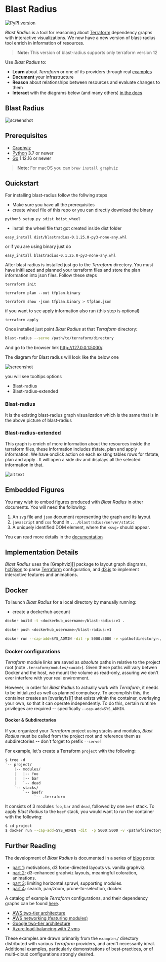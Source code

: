 # Blast Radius


[![PyPI version](https://badge.fury.io/py/BlastRadius.svg)](https://badge.fury.io/py/BlastRadius)

[terraform]: https://www.terraform.io/
[examples]: https://28mm.github.io/blast-radius-docs/

_Blast Radius_ is a tool for reasoning about [Terraform][] dependency graphs with interactive visualizations.  We now have a new version of blast-radius tool enrich in information of resources.

> __Note:__ This version of blast-radius supports only terraform version 12

Use _Blast Radius_ to:

* __Learn__ about *Terraform* or one of its providers through real [examples][]
* __Document__ your infrastructure
* __Reason__ about relationships between resources and evaluate changes to them
* __Interact__ with the diagrams below (and many others) [in the docs][examples]

## Blast Radius
![screenshot](doc/blastradiusext.png)

## Prerequisites

* [Graphviz](https://www.graphviz.org/)
* [Python](https://www.python.org/) 3.7 or newer
* [Go](https://golang.org/) 1.12.16 or newer

> __Note:__ For macOS you can `brew install graphviz`

## Quickstart

For installing blast-radius follow the follwing steps

* Make sure you have all the prerequisites
* create wheel file of this repo or you can directly download the binary

```
python3 setup.py sdist bdist_wheel
```

* install the wheel file that got created inside dist folder 
```
easy_install dist/blastradius-0.1.25.0-py3-none-any.whl
```
or if you are using binary just do 

```
easy_install blastradius-0.1.25.0-py3-none-any.whl
```

After blast radius is installed just go to the *Terraform* directory.  You must have initiliazed and planned your terraform files and store the plan information into json files.  Follow these steps

```
terraform init
```

```
terraform plan --out tfplan.binary
```

```
terraform show -json tfplan.binary > tfplan.json
```

if you want to see apply information also run (this step is optional)

```
terraform apply 
```

Once installed just point *Blast Radius* at that *Terraform*
directory:

```sh
blast-radius --serve /path/to/terraform/directory
```

And go to the browser link http://127.0.0.1:5000/.

The diagram for Blast radius will look like the below one

![screenshot](doc/blastradiusextdemo.png)

you will see tooltips options 
* Blast-radius
* Blast-radius-extended

### Blast-radius

It is the existing blast-radius graph visualization which is the same that is in the above picture of blast-radius

### Blast-radius-extended 

This graph is enrich of more information about the resources inside the terraform files, these information includes tfstate, plan and apply information.  We have onclick action on each existing tables rows for tfstate, plan and apply .  It will open a side div and displays all the selected information in that.

![alt text](doc/blastradiusextinfo.png)


## Embedded Figures

You may wish to embed figures produced with *Blast Radius* in other documents.
You will need the following:

1. An `svg` file and `json` document representing the graph and its layout.
2. `javascript` and `css` found in `.../blastradius/server/static`
3. A uniquely identified DOM element, where the `<svg>` should appear.

You can read more details in the [documentation](doc/embedded.md)

## Implementation Details

*Blast Radius* uses the [Graphviz][] package to layout graph diagrams,
[hcl2json](https://github.com/tmccombs/hcl2json) to parse [Terraform][] configuration,
and [d3.js](https://d3js.org/) to implement interactive features and animations.

## Docker

To launch *Blast Radius* for a local directory by manually running:

* create a dockerhub account
```sh
docker build -t <dockerhub_username>/blast-radius:v1 .
```

```sh
docker push <dockerhub_username>/blast-radius:v1

```

```sh
docker run --cap-add=SYS_ADMIN -dit -p 5000:5000 -v <pathofdirectory>:/data:ro <dockerhub_username>/blast-radius:v1
```

### Docker configurations

*Terraform* module links are saved as _absolute_ paths in relative to the
project root (note `.terraform/modules/<uuid>`). Given these paths will vary
betwen Docker and the host, we mount the volume as read-only, assuring we don't
ever interfere with your real environment.

However, in order for *Blast Radius* to actually work with *Terraform*, it needs
to be initialized as well as planned compulsory. To accomplish this, the container creates an [overlayfs][]
that exists within the container, overlaying your own, so that it can operate
independently. To do this, certain runtime privileges are required --
specifically `--cap-add=SYS_ADMIN`.


#### Docker & Subdirectories

If you organized your *Terraform* project using stacks and modules,
*Blast Radius* must be called from the project root and reference them as
subdirectories -- don't forget to prefix `--serve`!

For example, let's create a Terraform `project` with the following:

```txt
$ tree -d
`-- project/
    |-- modules/
    |   |-- foo
    |   |-- bar
    |   `-- dead
    `-- stacks/
        `-- beef/
             `-- .terraform
```

It consists of 3 modules `foo`, `bar` and `dead`, followed by one `beef` stack.
To apply *Blast Radius* to the `beef` stack, you would want to run the container
with the following:

```sh
$ cd project
$ docker run --cap-add=SYS_ADMIN -dit  -p 5000:5000 -v <pathofdirectory>:/data:ro <dockerhub_username>/blast-radius:v1
```


## Further Reading

The development of *Blast Radius* is documented in a series of
[blog](https://28mm.github.io) posts:

* [part 1](https://28mm.github.io/notes/d3-terraform-graphs): motivations, d3 force-directed layouts vs. vanilla graphviz.
* [part 2](https://28mm.github.io/notes/d3-terraform-graphs-2): d3-enhanced graphviz layouts, meaningful coloration, animations.
* [part 3](https://28mm.github.io/notes/terraform-graphs-3): limiting horizontal sprawl, supporting modules.
* [part 4](https://28mm.github.io/notes/d3-terraform-graphs-4): search, pan/zoom, prune-to-selection, docker.

A catalog of example *Terraform* configurations, and their dependency graphs
can be found [here](https://28mm.github.io/blast-radius-docs/).

* [AWS two-tier architecture](https://28mm.github.io/blast-radius-docs/examples/terraform-provider-aws/two-tier/)
* [AWS networking (featuring modules)](https://28mm.github.io/blast-radius-docs/examples/terraform-provider-aws/networking/)
* [Google two-tier architecture](https://28mm.github.io/blast-radius-docs/examples/terraform-provider-google/two-tier/)
* [Azure load-balancing with 2 vms](https://28mm.github.io/blast-radius-docs/examples/terraform-provider-azurem/2-vms-loadbalancer-lbrules/)

These examples are drawn primarily from the `examples/` directory distributed
with various *Terraform* providers, and aren't necessarily ideal. Additional
examples, particularly demonstrations of best-practices, or of multi-cloud
configurations strongly desired.








